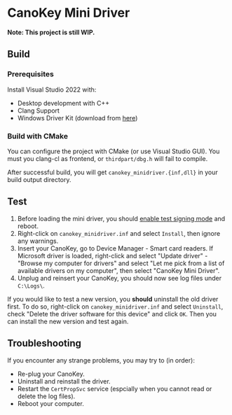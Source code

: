 # CanoKey Mini Driver

**Note: This project is still WIP.**

## Build

### Prerequisites

Install Visual Studio 2022 with:

- Desktop development with C++
- Clang Support
- Windows Driver Kit (download from [here](https://learn.microsoft.com/en-us/windows-hardware/drivers/download-the-wdk))

### Build with CMake

You can configure the project with CMake (or use Visual Studio GUI).
You must you clang-cl as frontend, or `thirdpart/dbg.h` will fail to compile.

After successful build, you will get `canokey_minidriver.{inf,dll}` in your build output directory.

## Test

1. Before loading the mini driver, you should [enable test signing mode](https://learn.microsoft.com/en-us/windows-hardware/drivers/install/the-testsigning-boot-configuration-option) and reboot.
1. Right-click on `canokey_minidriver.inf` and select `Install`, then ignore any warnings.
1. Insert your CanoKey, go to Device Manager - Smart card readers. If Microsoft driver is loaded, right-click and select "Update driver" - "Browse my computer for drivers" and select "Let me pick from a list of available drivers on my computer", then select "CanoKey Mini Driver".
1. Unplug and reinsert your CanoKey, you should now see log files under `C:\Logs\`.

If you would like to test a new version, you **should** uninstall the old driver first.
To do so, right-click on `canokey_minidriver.inf` and select `Uninstall`, check "Delete the driver software for this device" and click `OK`.
Then you can install the new version and test again.

## Troubleshooting

If you encounter any strange problems, you may try to (in order):

- Re-plug your CanoKey.
- Uninstall and reinstall the driver.
- Restart the `CertPropSvc` service (espcially when you cannot read or delete the log files).
- Reboot your computer.
